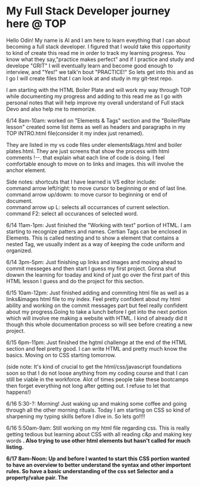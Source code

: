 # My Full Stack Developer journey here @ TOP

Hello Odin! My name is Al and I am here to learn eveything that I can about becoming a full stack developer. I figured that I would take this opportunity to kind of create this read me in order to track my learning progress. You know what they say,"practice makes perfect" and if I practice and study and develope "GRIT" I will eventually learn and become good enough to interview, and "Yes!" we talk'n bout "PRACTICE!" So lets get into this and as I go I will create files that I can look at and study in my git-test repo.

I am starting with the HTML Boiler Plate and will work my way through TOP while documenting my progress and adding to this read me as I go with personal notes that will help improve my overall understand of Full stack Devo and also help me to memorize.

6/14 8am-10am: worked on "Elements & Tags" section and the "BoilerPlate lesson" created some list items as well as headers and paragraphs in my TOP INTRO.html file(consider it my index just renamed).

They are listed in my vs code files under elements&tags.html and boiler plates.html. They are just screens that show the process with html comments !--. that explain what each line of code is doing. I feel comfortable enough to move on to links and images. this will involve the anchor element.

Side notes: shortcuts that I have learned is VS editor include:<br>
command arrow left/right: to move cursor to beginning or end of last line.<br> command arrow up/dowm: to move cursor to beginning or end of document.
<br> command arrow up L: selects all occurrances of current selection.
<br> command F2: select all occurances of selected word.

6/14 11am-1pm: Just finished the "Working with text" portion of HTML. I am starting to recognize patters and names. Certian Tags can be enclosed in Elements.
This is called nesting and to show a element that contains a nested Tag, we usually indent as a way of keeping the code uniform and organized.

6/14 3pm-5pm: Just finishing up links and images and moving ahead to commit messeges and then start I guess my first project. Gonna shut dowwn the learning for toaday and kind of just go over the first part of this HTML lesson I guess and do the project for this section.

6/15 10am-12pm: Just finished adding and commiting html file as well as a links&images html file to my index. Feel pretty confident about my html ability and working on the commit messages part but feel really confident about my progress.Going to take a lunch before I get into the next portion which will involve me making a website with HTML. I kind of already did it though this whole documentation process so will see before creating a new project.

6/15 6pm-11pm: Just finished the hgtml challenge at the end of the HTML section and feel pretty good. I can write HTML and pretty much know the basics. Moving on to CSS starting tomorrow.

(side note: It's kind of crucial to get the html/css/javascript foundations soon so that I do not loose anything from my coding course and that I can still be viable in the workforce. Alot of times people take these bootcamps then forget everything not long after getting out. I refuse to let that happens!)

6/16 5:30-?: Morning! Just waking up and making some coffee and going through all the other morning rituals. Today I am starting on CSS so kind of sharpening my typing skills before I dive in. So lets go!!!!

6/16 5:50am-9am: Still working on my html file regarding css. This is really getting tedious but learning about CSS with all reading c&p and making key words <strong>. Also trying to use other html elements but hasn't called for much listing.

6/17 8am-Noon: Up and before I wanted to start this CSS portion wanted to have an overview to better understand the syntax and other importont rules. So have a basic understanding of the css set Selector and a property/value pair. The
